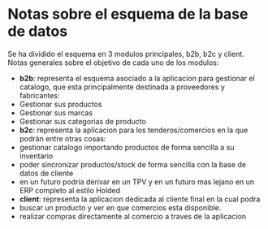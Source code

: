 # Notas sobre el esquema de la base de datos

Se ha dividido el esquema en 3 modulos principales, b2b, b2c y client. Notas generales sobre el objetivo de cada uno de los modulos:
- **b2b**: representa el esquema asociado a la aplicacion para gestionar el catalogo, que esta principalmente destinada a proveedores y fabricantes:
 - Gestionar sus productos
 - Gestionar sus marcas
 - Gestionar sus categorias de producto
- **b2c**: representa la aplicacion para los tenderos/comercios en la que podrán entre otras cosas:
 - gestionar catalogo importando productos de forma sencilla a su inventario
 - poder sincronizar productos/stock de forma sencilla con la base de datos de cliente
 - en un futuro podria derivar en un TPV y en un futuro mas lejano en un ERP completo al estilo Holded
- **client**: representa la aplicacion dedicada al cliente final en la cual podra
 - buscar un producto y ver en que comercios esta disponible.
 - realizar compras directamente al comercio a traves de la aplicacion
